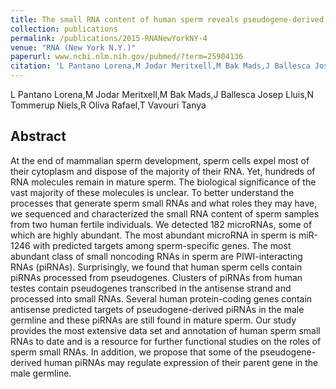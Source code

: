 ```yaml
---
title: The small RNA content of human sperm reveals pseudogene-derived piRNAs complementary to protein-coding genes.
collection: publications
permalink: /publications/2015-RNANewYorkNY-4
venue: "RNA (New York N.Y.)"
paperurl: www.ncbi.nlm.nih.gov/pubmed/?term=25904136
citation: 'L Pantano Lorena,M Jodar Meritxell,M Bak Mads,J Ballesca Josep Lluis,N Tommerup Niels,R Oliva Rafael,T Vavouri Tanya (2015) The small RNA content of human sperm reveals pseudogene-derived piRNAs complementary to protein-coding genes. <i>RNA (New York N.Y.)</i>'
---
```


L Pantano Lorena,M Jodar Meritxell,M Bak Mads,J Ballesca Josep Lluis,N Tommerup Niels,R Oliva Rafael,T Vavouri Tanya
## Abstract
At the end of mammalian sperm development, sperm cells expel most of their cytoplasm and dispose of the majority of their RNA. Yet, hundreds of RNA molecules remain in mature sperm. The biological significance of the vast majority of these molecules is unclear. To better understand the processes that generate sperm small RNAs and what roles they may have, we sequenced and characterized the small RNA content of sperm samples from two human fertile individuals. We detected 182 microRNAs, some of which are highly abundant. The most abundant microRNA in sperm is miR-1246 with predicted targets among sperm-specific genes. The most abundant class of small noncoding RNAs in sperm are PIWI-interacting RNAs (piRNAs). Surprisingly, we found that human sperm cells contain piRNAs processed from pseudogenes. Clusters of piRNAs from human testes contain pseudogenes transcribed in the antisense strand and processed into small RNAs. Several human protein-coding genes contain antisense predicted targets of pseudogene-derived piRNAs in the male germline and these piRNAs are still found in mature sperm. Our study provides the most extensive data set and annotation of human sperm small RNAs to date and is a resource for further functional studies on the roles of sperm small RNAs. In addition, we propose that some of the pseudogene-derived human piRNAs may regulate expression of their parent gene in the male germline.
